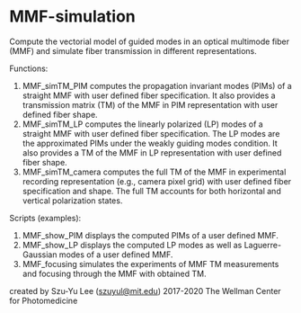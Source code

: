 # MMF-simulation
Compute the vectorial model of guided modes in an optical multimode fiber (MMF) and simulate fiber transmission in different representations.

Functions:
1. MMF_simTM_PIM computes the propagation invariant modes (PIMs) of a straight MMF with user defined fiber specification. It also provides a transmission matrix (TM) of the MMF in PIM representation with user defined fiber shape.
2. MMF_simTM_LP computes the linearly polarized (LP) modes of a straight MMF with user defined fiber specification. The LP modes are the approximated PIMs under the weakly guiding modes condition. It also provides a TM of the MMF in LP representation with user defined fiber shape.
3. MMF_simTM_camera computes the full TM of the MMF in experimental recording representation (e.g., camera pixel grid) with user defined fiber specification and shape. The full TM accounts for both horizontal and vertical polarization states.

Scripts (examples):
1. MMF_show_PIM displays the computed PIMs of a user defined MMF.
2. MMF_show_LP displays the computed LP modes as well as Laguerre-Gaussian modes of a user defined MMF.
3. MMF_focusing simulates the experiments of MMF TM measurements and focusing through the MMF with obtained TM.


created by Szu-Yu Lee (szuyul@mit.edu) 2017-2020
The Wellman Center for Photomedicine
